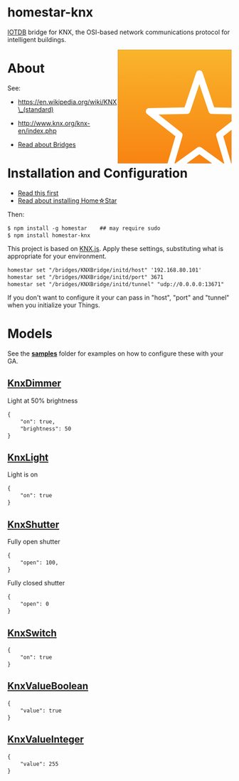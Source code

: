 # homestar-knx
[IOTDB](https://github.com/dpjanes/node-iotdb) bridge for KNX, the  OSI-based network communications protocol for intelligent buildings.

<img src="https://raw.githubusercontent.com/dpjanes/iotdb-homestar/master/docs/HomeStar.png" align="right" />

# About

See: 
* https://en.wikipedia.org/wiki/KNX\_(standard)
* http://www.knx.org/knx-en/index.php

* [Read about Bridges](https://github.com/dpjanes/node-iotdb/blob/master/docs/bridges.md)

# Installation and Configuration

* [Read this first](https://github.com/dpjanes/node-iotdb/blob/master/docs/install.md)
* [Read about installing Home☆Star](https://github.com/dpjanes/node-iotdb/blob/master/docs/homestar.md) 

Then:

    $ npm install -g homestar    ## may require sudo
    $ npm install homestar-knx

This project is based on [KNX.js](https://www.npmjs.com/package/knx.js).
Apply these settings, substituting what is appropriate for your environment.

    homestar set "/bridges/KNXBridge/initd/host" '192.168.80.101'
    homestar set "/bridges/KNXBridge/initd/port" 3671
    homestar set "/bridges/KNXBridge/initd/tunnel" "udp://0.0.0.0:13671"

If you don't want to configure it your can pass in "host", "port" and "tunnel" when 
you initialize your Things.

# Models

See the **[samples](https://github.com/dpjanes/homestar-knx/tree/master/samples)** folder for examples on how to configure these 
with your GA.

## [KnxDimmer](https://github.com/dpjanes/homestar-knx/blob/master/models/KnxDimmer.iotql)

Light at 50% brightness

    {
        "on": true,
        "brightness": 50
    }

## [KnxLight](https://github.com/dpjanes/homestar-knx/blob/master/models/KnxLight.iotql)

Light is on

    {
        "on": true
    }

## [KnxShutter](https://github.com/dpjanes/homestar-knx/blob/master/models/KnxShutter.iotql)

Fully open shutter

    {
        "open": 100,
    }

Fully closed shutter

    {
        "open": 0
    }

## [KnxSwitch](https://github.com/dpjanes/homestar-knx/blob/master/models/KnxSwitch.iotql)

    {
        "on": true
    }

## [KnxValueBoolean](https://github.com/dpjanes/homestar-knx/blob/master/models/KnxValueBoolean.iotql)

    {
        "value": true
    }

## [KnxValueInteger](https://github.com/dpjanes/homestar-knx/blob/master/models/KnxValueInteger.iotql)

    {
        "value": 255
    }
